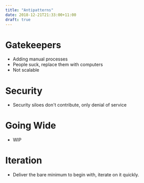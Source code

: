 ```yaml
---
title: "Antipatterns"
date: 2018-12-21T21:33:00+11:00
draft: true
---
```


# Gatekeepers

  * Adding manual processes
  * People suck, replace them with computers
  * Not scalable

# Security

  * Security siloes don't contribute, only denial of service

# Going Wide

  * WIP

# Iteration

  * Deliver the bare minimum to begin with, iterate on it quickly.
